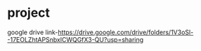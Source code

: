 # project

google drive link-https://drive.google.com/drive/folders/1V3oSl--17EOLZhtAPSnbxlCWQGfX3-QU?usp=sharing
